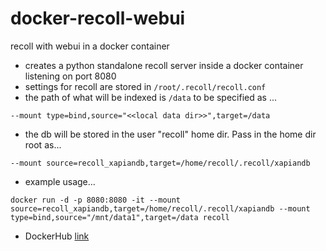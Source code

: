 # docker-recoll-webui
recoll with webui in a docker container

- creates a python standalone recoll server inside a docker container listening on port 8080
- settings for recoll are stored in `/root/.recoll/recoll.conf`
- the path of what will be indexed is `/data` to be specified as ...

`--mount type=bind,source="<<local data dir>>",target=/data`

- the db will be stored in the user "recoll" home dir.  Pass in the home dir root as...

`--mount source=recoll_xapiandb,target=/home/recoll/.recoll/xapiandb`

- example usage...

`docker run -d -p 8080:8080 -it --mount source=recoll_xapiandb,target=/home/recoll/.recoll/xapiandb --mount type=bind,source="/mnt/data1",target=/data recoll`

- DockerHub [link](https://hub.docker.com/repository/docker/newbee75/recoll)

